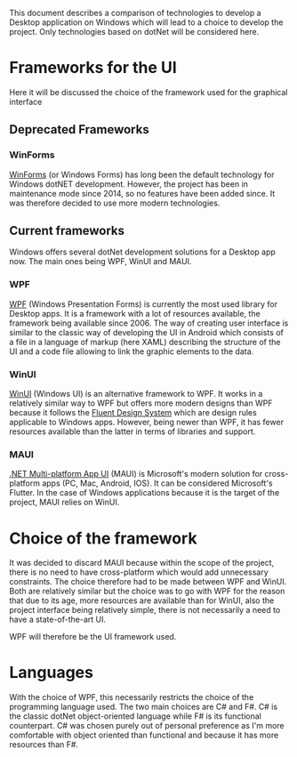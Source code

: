 This document describes a comparison of technologies to develop a Desktop application on Windows which will lead to a choice to develop the project. Only technologies based on dotNet will be considered here.

# Frameworks for the UI
Here it will be discussed the choice of the framework used for the graphical interface

## Deprecated Frameworks

### WinForms
[WinForms](https://learn.microsoft.com/en-us/dotnet/desktop/winforms/?view=netdesktop-6.0) (or Windows Forms) has long been the default technology for Windows dotNET development. However, the project has been in maintenance mode since 2014, so no features have been added since. It was therefore decided to use more modern technologies.

## Current frameworks
Windows offers several dotNet development solutions for a Desktop app now. The main ones being WPF, WinUI and MAUI.

### WPF
[WPF](https://learn.microsoft.com/en-us/dotnet/desktop/wpf/?view=netdesktop-6.0) (Windows Presentation Forms) is currently the most used library for Desktop apps. It is a framework with a lot of resources available, the framework being available since 2006. The way of creating user interface is similar to the classic way of developing the UI in Android which consists of a file in a language of markup (here XAML) describing the structure of the UI and a code file allowing to link the graphic elements to the data.

### WinUI

[WinUI](https://learn.microsoft.com/en-us/windows/apps/winui/) (Windows UI) is an alternative framework to WPF. It works in a relatively similar way to WPF but offers more modern designs than WPF because it follows the [Fluent Design System](https://www.microsoft.com/design/fluent/) which are design rules applicable to Windows apps. However, being newer than WPF, it has fewer resources available than the latter in terms of libraries and support.

### MAUI
[.NET Multi-platform App UI](https://learn.microsoft.com/en-us/dotnet/maui/?view=net-maui-7.0) (MAUI) is Microsoft's modern solution for cross-platform apps (PC, Mac, Android, IOS). It can be considered Microsoft's Flutter. In the case of Windows applications because it is the target of the project, MAUI relies on WinUI.


# Choice of the framework

It was decided to discard MAUI because within the scope of the project, there is no need to have cross-platform which would add unnecessary constraints. The choice therefore had to be made between WPF and WinUI. Both are relatively similar but the choice was to go with WPF for the reason that due to its age, more resources are available than for WinUI, also the project interface being relatively simple, there is not necessarily a need to have a state-of-the-art UI.

WPF will therefore be the UI framework used.

# Languages

With the choice of WPF, this necessarily restricts the choice of the programming language used. The two main choices are C# and F#. C# is the classic dotNet object-oriented language while F# is its functional counterpart.
C# was chosen purely out of personal preference as I'm more comfortable with object oriented than functional and because it has more resources than F#.
